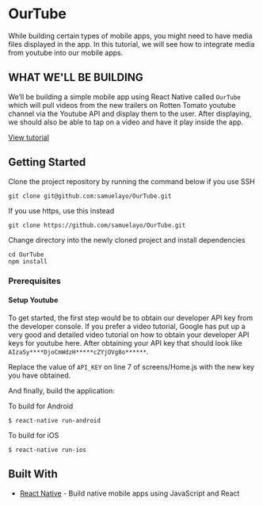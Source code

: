 # OurTube

While building certain types of mobile apps, you might need to have media files displayed in the app.  In this tutorial, we will see how to integrate media from youtube into our mobile apps.

## WHAT WE'LL BE BUILDING
We’ll be building a simple mobile app using React Native called `OurTube` which will pull videos from the new trailers on Rotten Tomato youtube channel via the Youtube API and display them to the user. After displaying, we should also be able to tap on a video and have it play inside the app.


[View tutorial](https://pusher.com/tutorials/youtube-react-native)

## Getting Started
Clone the project repository by running the command below if you use SSH

```
git clone git@github.com:samuelayo/OurTube.git
```

If you use https, use this instead

```
git clone https://github.com/samuelayo/OurTube.git
```

Change directory into the newly cloned project and install dependencies

```
cd OurTube
npm install
```

### Prerequisites

#### Setup Youtube

To get started, the first step would be to obtain our developer API key from the developer console. If you prefer a video tutorial, Google has put up a very good and detailed video tutorial on how to obtain your developer API keys for youtube here.
After obtaining your API key that should look like `AIzaSy****DjoCmWdzH*****cZYjOVg8o******`. 

Replace the value of `API_KEY` on line 7 of screens/Home.js with the new key you have obtained.


And finally, build the application:


To build for Android

```
$ react-native run-android
```

To build for iOS

```
$ react-native run-ios
```


## Built With

* [React Native](https://facebook.github.io/react-native/) - Build native mobile apps using JavaScript and React


